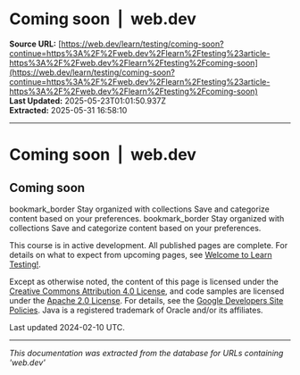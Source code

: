 # Coming soon  |  web.dev

**Source URL:** [https://web.dev/learn/testing/coming-soon?continue=https%3A%2F%2Fweb.dev%2Flearn%2Ftesting%23article-https%3A%2F%2Fweb.dev%2Flearn%2Ftesting%2Fcoming-soon](https://web.dev/learn/testing/coming-soon?continue=https%3A%2F%2Fweb.dev%2Flearn%2Ftesting%23article-https%3A%2F%2Fweb.dev%2Flearn%2Ftesting%2Fcoming-soon)  
**Last Updated:** 2025-05-23T01:01:50.937Z  
**Extracted:** 2025-05-31 16:58:10

---

# Coming soon  |  web.dev

## Coming soon

bookmark\_border Stay organized with collections Save and categorize content based on your preferences. bookmark\_border Stay organized with collections Save and categorize content based on your preferences.

This course is in active development. All published pages are complete. For details on what to expect from upcoming pages, see [Welcome to Learn Testing!](https://web.dev/learn/testing/welcome).

Except as otherwise noted, the content of this page is licensed under the [Creative Commons Attribution 4.0 License](https://creativecommons.org/licenses/by/4.0/), and code samples are licensed under the [Apache 2.0 License](https://www.apache.org/licenses/LICENSE-2.0). For details, see the [Google Developers Site Policies](https://developers.google.com/site-policies). Java is a registered trademark of Oracle and/or its affiliates.

Last updated 2024-02-10 UTC.

---

*This documentation was extracted from the database for URLs containing 'web.dev'*
